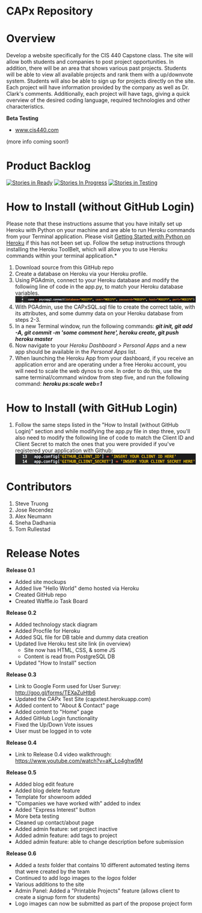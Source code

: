 CAPx Repository
==============
 
Overview
=========
 
Develop a website specifically for the CIS 440 Capstone class. The site will allow both students and companies to post project opportunities. In addition, there will be an area that shows various past projects. Students will be able to view all available projects and rank them with a up/downvote system. Students will also be able to sign up for projects directly on the site. Each project will have information provided by the company as well as Dr. Clark's comments. Additionally, each project will have tags, giving a quick overview of the desired coding language, required technologies and other characteristics.
 
**Beta Testing**
- www.cis440.com
 
 (more info coming soon!)
 
Product Backlog
========
[![Stories in Ready](https://badge.waffle.io/asu-cis-capstone/capx.png?label=ready&title=Ready)](https://waffle.io/asu-cis-capstone/capx) [![Stories In Progress](https://badge.waffle.io/asu-cis-capstone/capx.png?label=In%20Progress&title=In%20Progress)](https://waffle.io/asu-cis-capstone/capx) [![Stories in Testing](https://badge.waffle.io/asu-cis-capstone/capx.png?label=testing&title=Testing)](https://waffle.io/asu-cis-capstone/capx)
 

How to Install (without GitHub Login)
==================
Please note that these instructions assume that you have initally set up Heroku with Python on your machine and are able to run Heroku commands from your Terminal application. Please visit [Getting Started with Python on Heroku](https://devcenter.heroku.com/articles/getting-started-with-python#introduction) if this has not been set up. Follow the setup instructions through installing the Heroku ToolBelt, which will allow you to use Heroku commands within your terminal application.*
 
1. Download source from this GitHub repo
2. Create a database on Heroku via your Heroku profile.
3. Using PGAdmin, connect to your Heroku database and modify the following line of code in the app.py, to match your Heroku database variables.
![What to Edit](https://github.com/STruong1/CIS440-ScreenShots/blob/master/Images/Screen%20Shot%202015-02-08%20at%2011.47.45%20AM.png)
4. With PGAdmin, use the CAPxSQL.sql file to create the correct table, with its attributes, and some dummy data on your Heroku database from steps 2-3.  
5. In a new Terminal window, run the following commands: ***git init, git add -A, git commit -m 'some comment here', heroku create, git push heroku master***
6. Now navigate to your *Heroku Dashboard > Personal Apps* and a new app should be available in the *Personal Apps* list.
7. When launching the Heroku App from your dashboard, if you receive an application error and are operating under a free Heroku account, you will need to scale the web dynos to one. In order to do this, use the same terminal/command window from step five, and run the following command: ***heroku ps:scale web=1***

How to Install (with GitHub Login)
==================
1. Follow the same steps listed in the "How to Install (without GitHub Login)" section and while modifying the app.py file in step three, you'll also need to modify the following line of code to match the Client ID and Client Secret to match the ones that you were provided if you've registered your application with Github:
![What to Edit](https://github.com/STruong1/CIS440-ScreenShots/blob/master/Images/Screen%20Shot%202015-02-17%20at%209.09.10%20PM.png)
 
Contributors 
=======================
 
1. Steve Truong
2. Jose Recendez
3. Alex Neumann
4. Sneha Dadhania
5. Tom Rullestad
 
Release Notes
=========
 
**Release 0.1**
 
- Added site mockups
- Added live "Hello World" demo hosted via Heroku
- Created GitHub repo
- Created Waffle.io Task Board
 
**Release 0.2**
 
- Added technology stack diagram
- Added Procfile for Heroku
- Added SQL file for DB table and dummy data creation
- Updated live Heroku test site link (in overview)
  - Site now has HTML, CSS, & some JS
  - Content is read from PostgreSQL DB
- Updated "How to Install" section

**Release 0.3**
 
- Link to Google Form used for User Survey: http://goo.gl/forms/TEXaZuHtb6
- Updated the CAPx Test Site (capxtest.herokuapp.com)
 - Added content to "About & Contact" page
 - Added content to "Home" page
 - Added GitHub Login functionality
 - Fixed the Up/Down Vote issues 
  - User must be logged in to vote

**Release 0.4**

- Link to Release 0.4 video walkthrough: https://www.youtube.com/watch?v=aK_Lo4ghw9M

**Release 0.5**

- Added blog edit feature
- Added blog delete feature
- Template for showroom added
- "Companies we have worked with" added to index
- Added "Express Interest" button
- More beta testing
- Cleaned up contact/about page
- Added admin feature: set project inactive
- Added admin feature: add tags to project
- Added admin feature: able to change description before submission

**Release 0.6**

- Added a *tests* folder that contains 10 different automated testing items that were created by the team
- Continued to add logo images to the *logos* folder 
- Various additions to the site
 - Admin Panel: Added a "Printable Projects" feature (allows client to create a signup form for students)
 - Logo images can now be submitted as part of the propose project form
